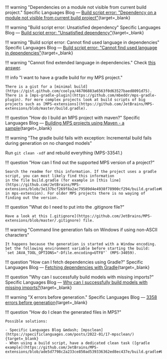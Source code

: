 !!! warning "Dependencies on a module not visible from current build project."
    Specific Languages Blog &mdash; [Build script error: "Dependency on a module not visible from current build project"](https://specificlanguages.com/posts/build-script-errors/dependency-on-a-module-not-visible-from-current-build-project/){target=_blank}

!!! warning "Build script error: Unsatisfied dependency"
    Specific Languages Blog &mdash; [Build script error: "Unsatisfied dependency"](https://specificlanguages.com/posts/build-script-errors/unsatisfied-dependency/){target=_blank}

!!! warning "Build script error: Cannot find used language in dependencies"
    Specific Languages Blog &mdash; [Build script error: "Cannot find used language in dependencies"](https://specificlanguages.com/posts/build-script-errors/cannot-find-used-language-in-dependencies/){target=_blank}

!!! warning "Cannot find extended language in dependencies."
    Check [this answer](https://mps-support.jetbrains.com/hc/en-us/community/posts/360004407199/comments/360000679499).

!!! info "I want to have a gradle build for my MPS project."

    There is a gist for a [minimal build](https://gist.github.com/coolya/46706883a6563f0d63527baed8091d75). There is a [mps-gradle-plugin](https://github.com/mbeddr/mps-gradle-plugin). For more complex projects look at build scripts of big projects such as [MPS-extensions](https://github.com/JetBrains/MPS-extensions/blob/master/build.gradle).

!!! question "How do I build an MPS project with maven?"
    Specific Languages Blog &mdash; [Building MPS projects using Maven - a sample](https://specificlanguages.com/posts/building-mps-projects-using-maven/){target=_blank}

!!! warning "The gradle build fails with exception: Incremental build fails during generation on no changed models"

   Run `git clean -xdf` and rebuild everything (MPS-33541.)

!!! question "How can I find out the supported MPS version of a project?"

    Search the readme for this information. If the project uses a gradle script, you can most likely find this information
    in the file build.gradle (for example in [this line](https://github.com/JetBrains/MPS-extensions/blob/3e137bcf269f8a2ac79589d4e4938f78900cf294/build.gradle#L81)
    in mps-extension). For older MPS projects there is no waying of finding out the version.

!!! question "What do I need to put into the .gitignore file?"

    Have a look at this [.gitignore](https://github.com/JetBrains/MPS-extensions/blob/master/.gitignore) file.

!!! warning "Command line generation fails on Windows if using non-ASCII characters"
    
    It happens because the generation is started with a Window encoding. Set the following environment variable before starting the build:
    `set JAVA_TOOL_OPTIONS="-Dfile.encoding=UTF8"` (MPS-34059).

!!! question "How can I fetch dependencies using Gradle?"
    Specific Languages Blog &mdash; [Fetching dependencies with Gradle](https://specificlanguages.com/posts/2022-01/31-fetching-dependencies-with-gradle/){target=_blank}

!!! question "Why can I successfully build models with missing imports?"
    Specific Languages Blog &mdash; [Why can I successfully build models with missing imports?](https://specificlanguages.com/posts/2022-02/11-successfully-build-models-with-errors/){target=_blank}

!!! warning "X errors before generation."
    Specific Languages Blog &mdash; [3358 errors before generation](https://specificlanguages.com/posts/2022-02/17-errors-before-generation/){target=_blank}

!!! question "How do I clean the generated files in MPS?"

    Possible solutions:

    - Specific Languages Blog &mdash; [mpsclean](https://specificlanguages.com/posts/2022-01/17-mpsclean/){target=_blank}
    - When using a build script, have a dedicated clean task ([gradle example](https://github.com/JetBrains/MPS-extensions/blob/ade5d7798c2a233ce850ad539336362ed8ec437e/build.gradle#L272)).

